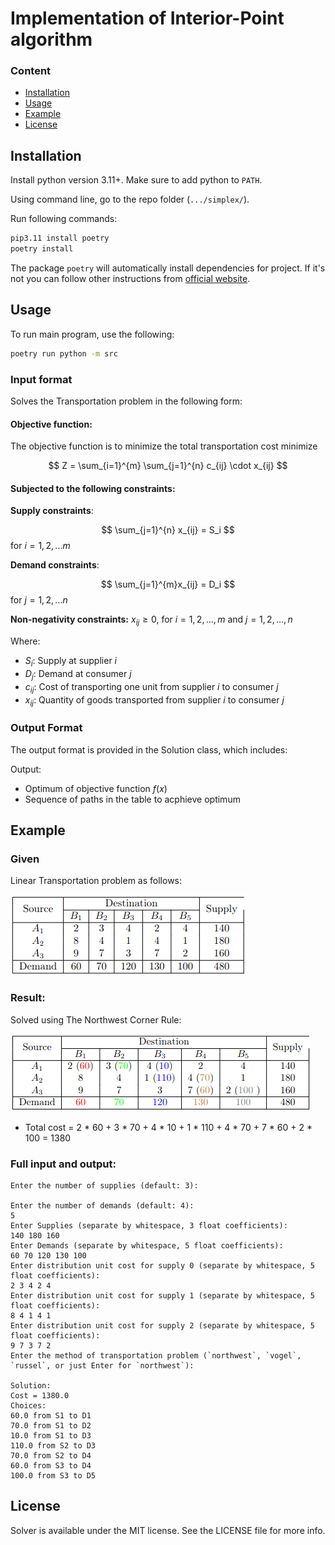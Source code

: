 # Implementation of Interior-Point algorithm

### Content

- [Installation](#installation)
- [Usage](#usage)
- [Example](#example)
- [License](#license)

## Installation

Install python version 3.11+. Make sure to add python to `PATH`.

Using command line, go to the repo folder (`.../simplex/`).

Run following commands:

```bash
pip3.11 install poetry
poetry install
```

The package `poetry` will automatically install dependencies for project. If it's not you can follow other instructions from [official website](https://python-poetry.org/docs/).

## Usage

To run main program, use the following:

```bash
poetry run python -m src
```

### Input format
Solves the Transportation problem in the following form:

#### Objective function:

The objective function is to minimize the total transportation cost minimize

$$
Z = \sum_{i=1}^{m} \sum_{j=1}^{n} c_{ij} \cdot x_{ij}
$$

#### Subjected to the following constraints:

**Supply constraints**:

$$
\sum_{j=1}^{n} x_{ij} = S_i
$$
for $i = 1, 2, ... m$

**Demand constraints**:

$$
\sum_{j=1}^{m}x_{ij} = D_i
$$
for $j = 1, 2, ... n$


**Non-negativity constraints:** $x_{ij} \geq 0$, for $i = 1, 2, ...,m$ and $j = 1, 2, ..., n$


Where:
- $S_i$: Supply at supplier $i$
- $D_j$:  Demand at consumer $j$
- $c_{ij}$: Cost of transporting one unit from supplier $i$ to consumer $j$
- $x_{ij}$: Quantity of goods transported from supplier $i$ to consumer $j$


### Output Format

The output format is provided in the Solution class, which includes:

Output:
- Optimum of objective function $f(x)$
- Sequence of paths in the table to acphieve optimum

## Example

### Given
Linear Transportation problem as follows:

![Alt text](img/image.png)
### Result:

Solved using The Northwest Corner Rule:

![Alt text](img/image2.png)
* Total cost = 2 * 60 + 3 * 70 + 4 * 10 + 1 * 110 + 4 * 70 + 7 * 60 + 2 * 100 = 1380

### Full input and output:
```
Enter the number of supplies (default: 3):

Enter the number of demands (default: 4):
5
Enter Supplies (separate by whitespace, 3 float coefficients):
140 180 160
Enter Demands (separate by whitespace, 5 float coefficients):
60 70 120 130 100
Enter distribution unit cost for supply 0 (separate by whitespace, 5 float coefficients):
2 3 4 2 4
Enter distribution unit cost for supply 1 (separate by whitespace, 5 float coefficients):
8 4 1 4 1
Enter distribution unit cost for supply 2 (separate by whitespace, 5 float coefficients):
9 7 3 7 2
Enter the method of transportation problem (`northwest`, `vogel`, `russel`, or just Enter for `northwest`):

Solution:
Cost = 1380.0
Choices:
60.0 from S1 to D1
70.0 from S1 to D2
10.0 from S1 to D3
110.0 from S2 to D3
70.0 from S2 to D4
60.0 from S3 to D4
100.0 from S3 to D5
```


## License

Solver is available under the MIT license. See the LICENSE file for more info.
